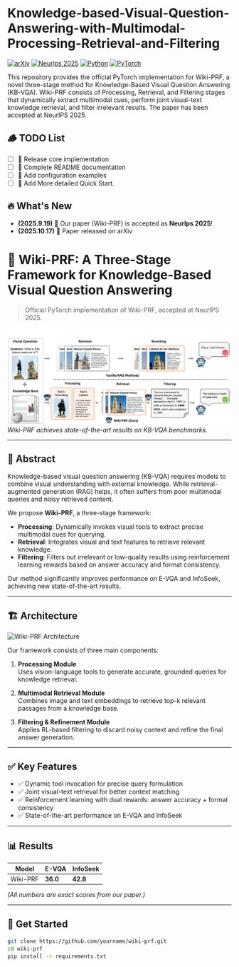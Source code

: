 # Knowledge-based-Visual-Question-Answering-with-Multimodal-Processing-Retrieval-and-Filtering
[![arXiv](https://img.shields.io/badge/arXiv-2510.14605-b31b1b.svg)](https://arxiv.org/abs/2510.14605)
[![Neurlps 2025](https://img.shields.io/badge/Neurlps%202025-Poster-red)]([https://icml.cc/](https://neurips.cc/))
[![Python](https://img.shields.io/badge/Python-3.10+-blue)](https://www.python.org/downloads/)
[![PyTorch](https://img.shields.io/badge/PyTorch-1.16+-orange)](https://pytorch.org/)

This repository provides the official PyTorch implementation for Wiki-PRF, a novel three-stage method for Knowledge-Based Visual Question Answering (KB-VQA). Wiki-PRF consists of Processing, Retrieval, and Filtering stages that dynamically extract multimodal cues, perform joint visual-text knowledge retrieval, and filter irrelevant results. The paper has been accepted at NeurIPS 2025.

## 🪵 TODO List

- [ ] 🔄 Release core implementation
- [ ] 🔄 Complete README documentation
- [ ] 🔄 Add configuration examples
- [ ] 🔄 Add More detailed Quick Start.

## 🔥 What's New

- **(2025.9.19)** 🎉 Our paper (Wiki-PRF) is accepted as **Neurlps 2025**!
- **(2025.10.17)** 📄 Paper released on arXiv

# 🧠 Wiki-PRF: A Three-Stage Framework for Knowledge-Based Visual Question Answering

> Official PyTorch implementation of Wiki-PRF, accepted at NeurIPS 2025.

![guanggao](assets/guanggao.png)  
*Wiki-PRF achieves state-of-the-art results on KB-VQA benchmarks.*

---

## 📌 Abstract

Knowledge-based visual question answering (KB-VQA) requires models to combine visual understanding with external knowledge. While retrieval-augmented generation (RAG) helps, it often suffers from poor multimodal queries and noisy retrieved content.  

We propose **Wiki-PRF**, a three-stage framework:

- **Processing**: Dynamically invokes visual tools to extract precise multimodal cues for querying.
- **Retrieval**: Integrates visual and text features to retrieve relevant knowledge.
- **Filtering**: Filters out irrelevant or low-quality results using reinforcement learning rewards based on answer accuracy and format consistency.

Our method significantly improves performance on E-VQA and InfoSeek, achieving new state-of-the-art results.

---

## 🏗️ Architecture

![Wiki-PRF Architecture](/assets/guanggap)

Our framework consists of three main components:

1. **Processing Module**  
   Uses vision-language tools to generate accurate, grounded queries for knowledge retrieval.

2. **Multimodal Retrieval Module**  
   Combines image and text embeddings to retrieve top-k relevant passages from a knowledge base.

3. **Filtering & Refinement Module**  
   Applies RL-based filtering to discard noisy context and refine the final answer generation.

---

## ✅ Key Features

- ✅ Dynamic tool invocation for precise query formulation  
- ✅ Joint visual-text retrieval for better context matching  
- ✅ Reinforcement learning with dual rewards: answer accuracy + format consistency  
- ✅ State-of-the-art performance on E-VQA and InfoSeek  

---

## 📊 Results

| Model        | E-VQA | InfoSeek |
|--------------|-------|----------|
| Wiki-PRF     | **36.0** | **42.8** |

*(All numbers are exact scores from our paper.)*

---

## 🚀 Get Started

```bash
git clone https://github.com/yourname/wiki-prf.git
cd wiki-prf
pip install -r requirements.txt
